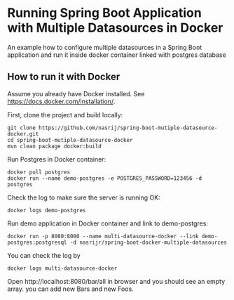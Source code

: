 # Running Spring Boot Application with Multiple Datasources in Docker
An example how to configure multiple datasources in a Spring Boot application and run it inside docker container linked with postgres database 

## How to run it with Docker
Assume you already have Docker installed. See https://docs.docker.com/installation/.

First, clone the project and build locally:

~~~
git clone https://github.com/nasrij/spring-boot-mutiple-datasource-docker.git
cd spring-boot-mutiple-datasource-docker
mvn clean package docker:build
~~~

Run Postgres in Docker container:

~~~
docker pull postgres
docker run --name demo-postgres -e POSTGRES_PASSWORD=123456 -d postgres
~~~

Check the log to make sure the server is running OK:
~~~
docker logs demo-postgres
~~~

Run demo application in Docker container and link to demo-postgres:

~~~
docker run -p 8080:8080 --name multi-datasource-docker --link demo-postgres:postgresql -d nasrijr/spring-boot-docker-multiple-datasources
~~~


You can check the log by
~~~
docker logs multi-datasource-docker
~~~

Open http://localhost:8080/bar/all in browser and you should see an empty array. you can add new Bars and new Foos.
